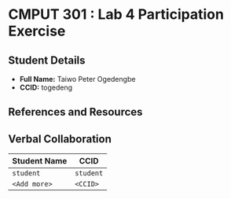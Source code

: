 # CMPUT 301 : Lab 4 Participation Exercise

## Student Details

- **Full Name:** Taiwo Peter Ogedengbe
- **CCID:** togedeng

## References and Resources


## Verbal Collaboration

| Student Name | CCID      |
| ------------ | --------- |
| `student`    | `student` |
| `<Add more>` | `<CCID>`  |
